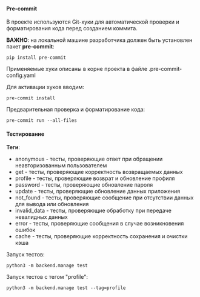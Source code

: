


#### Pre-commit

В проекте используются Git-хуки для автоматической проверки и форматирования кода перед созданием коммита.

**ВАЖНО**: на локальной машине разработчика должен быть установлен пакет **pre-commit**:
   ```
   pip install pre-commit
   ```

Применяемые хуки описаны в корне проекта в файле .pre-commit-config.yaml

Для активации хуков вводим:
   ```
   pre-commit install
   ```
Предварительная проверка и форматирование кода:
   ```
   pre-commit run --all-files
   ```

#### Тестирование

**Теги**:
* anonymous - тесты, проверяющие ответ при обращении неавторизованным пользователем
* get - тесты, проверяющие корректность возвращаемых данных
* profile - тесты, проверяющие возврат и обновление профиля
* password - тесты, проверяющие обновление пароля
* update - тесты, проверяющие обновление данных приложения
* not_found - тесты, проверяющие сообщение при отсутствии данных для вывода или обновления
* invalid_data - тесты, проверяющие обработку при передаче невалидных данных
* error - тесты, проверяющие сообщения в случае возникновения ошибок
* cache - тесты, проверяющие корректность сохранения и очистки кэша

Запуск тестов:
   ```
   python3 -m backend.manage test
   ```

Запуск тестов с тегом "profile":
   ```
   python3 -m backend.manage test --tag=profile
   ```
